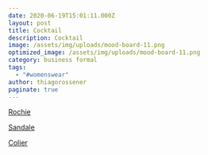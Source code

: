 ```yaml
---
date: 2020-06-19T15:01:11.000Z
layout: post
title: Cocktail
description: Cocktail
image: /assets/img/uploads/mood-board-11.png
optimized_image: /assets/img/uploads/mood-board-11.png
category: business formal
tags:
  - "#womenswear"
author: thiagorossener
paginate: true
---
```

[Rochie](http://bit.do/fF5Ty)

[Sandale](http://bit.do/fF5TB)

[Colier](http://bit.do/fF5TE)